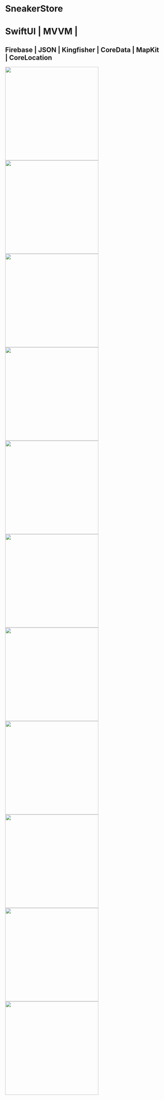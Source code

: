 # SneakerStore

# SwiftUI | MVVM |
## Firebase | JSON | Kingfisher | CoreData | MapKit | CoreLocation

<img src="https://raw.githubusercontent.com/Vy4chesl4vOS/SneakerStore/main/ScreenShots/1.png" width="300">
<img src="https://raw.githubusercontent.com/Vy4chesl4vOS/SneakerStore/main/ScreenShots/2.png" width="300">
<img src="https://raw.githubusercontent.com/Vy4chesl4vOS/SneakerStore/main/ScreenShots/3.png" width="300">
<img src="https://raw.githubusercontent.com/Vy4chesl4vOS/SneakerStore/main/ScreenShots/4.png" width="300">
<img src="https://raw.githubusercontent.com/Vy4chesl4vOS/SneakerStore/main/ScreenShots/6.png" width="300">
<img src="https://raw.githubusercontent.com/Vy4chesl4vOS/SneakerStore/main/ScreenShots/7.png" width="300">
<img src="https://raw.githubusercontent.com/Vy4chesl4vOS/SneakerStore/main/ScreenShots/8.png" width="300">
<img src="https://raw.githubusercontent.com/Vy4chesl4vOS/SneakerStore/main/ScreenShots/11.png" width="300">
<img src="https://raw.githubusercontent.com/Vy4chesl4vOS/SneakerStore/main/ScreenShots/5.png" width="300">
<img src="https://raw.githubusercontent.com/Vy4chesl4vOS/SneakerStore/main/ScreenShots/12.png" width="300">
<img src="https://raw.githubusercontent.com/Vy4chesl4vOS/SneakerStore/main/ScreenShots/10.png" width="300">
